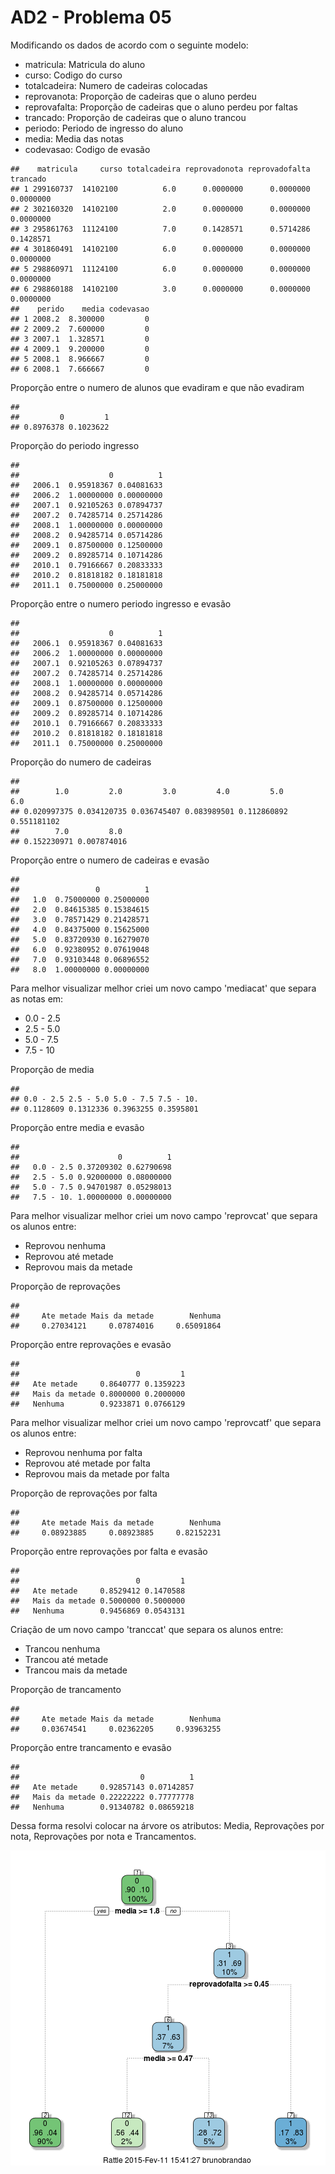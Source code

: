 AD2 - Problema 05
========================================================
Modificando os dados de acordo com o seguinte modelo:
* matricula: Matricula do aluno
* curso: Codigo do curso
* totalcadeira: Numero de cadeiras colocadas
* reprovanota: Proporção de cadeiras que o aluno perdeu
* reprovafalta: Proporção de cadeiras que o aluno perdeu por faltas
* trancado: Proporção de cadeiras que o aluno trancou
* periodo: Periodo de ingresso do aluno
* media: Media das notas
* codevasao: Codigo de evasão



```
##    matricula     curso totalcadeira reprovadonota reprovadofalta  trancado
## 1 299160737  14102100          6.0      0.0000000      0.0000000 0.0000000
## 2 302160320  14102100          2.0      0.0000000      0.0000000 0.0000000
## 3 295861763  11124100          7.0      0.1428571      0.5714286 0.1428571
## 4 301860491  14102100          6.0      0.0000000      0.0000000 0.0000000
## 5 298860971  11124100          6.0      0.0000000      0.0000000 0.0000000
## 6 298860188  14102100          3.0      0.0000000      0.0000000 0.0000000
##    perido    media codevasao
## 1 2008.2  8.300000         0
## 2 2009.2  7.600000         0
## 3 2007.1  1.328571         0
## 4 2009.1  9.200000         0
## 5 2008.1  8.966667         0
## 6 2008.1  7.666667         0
```

Proporção entre o numero de alunos que evadiram e que não evadiram

```
## 
##         0         1 
## 0.8976378 0.1023622
```

Proporção do periodo ingresso

```
##          
##                    0          1
##   2006.1  0.95918367 0.04081633
##   2006.2  1.00000000 0.00000000
##   2007.1  0.92105263 0.07894737
##   2007.2  0.74285714 0.25714286
##   2008.1  1.00000000 0.00000000
##   2008.2  0.94285714 0.05714286
##   2009.1  0.87500000 0.12500000
##   2009.2  0.89285714 0.10714286
##   2010.1  0.79166667 0.20833333
##   2010.2  0.81818182 0.18181818
##   2011.1  0.75000000 0.25000000
```

Proporção entre o numero periodo ingresso e evasão

```
##          
##                    0          1
##   2006.1  0.95918367 0.04081633
##   2006.2  1.00000000 0.00000000
##   2007.1  0.92105263 0.07894737
##   2007.2  0.74285714 0.25714286
##   2008.1  1.00000000 0.00000000
##   2008.2  0.94285714 0.05714286
##   2009.1  0.87500000 0.12500000
##   2009.2  0.89285714 0.10714286
##   2010.1  0.79166667 0.20833333
##   2010.2  0.81818182 0.18181818
##   2011.1  0.75000000 0.25000000
```

Proporção do numero de cadeiras

```
## 
##        1.0         2.0         3.0         4.0         5.0         6.0  
## 0.020997375 0.034120735 0.036745407 0.083989501 0.112860892 0.551181102 
##        7.0         8.0  
## 0.152230971 0.007874016
```

Proporção entre o numero de cadeiras e evasão

```
##       
##                 0          1
##   1.0  0.75000000 0.25000000
##   2.0  0.84615385 0.15384615
##   3.0  0.78571429 0.21428571
##   4.0  0.84375000 0.15625000
##   5.0  0.83720930 0.16279070
##   6.0  0.92380952 0.07619048
##   7.0  0.93103448 0.06896552
##   8.0  1.00000000 0.00000000
```

Para melhor visualizar melhor criei um novo campo 'mediacat' que separa as notas em:
* 0.0 - 2.5
* 2.5 - 5.0
* 5.0 - 7.5
* 7.5 - 10


Proporção de media

```
## 
## 0.0 - 2.5 2.5 - 5.0 5.0 - 7.5 7.5 - 10. 
## 0.1128609 0.1312336 0.3963255 0.3595801
```
Proporção entre media e evasão

```
##            
##                      0          1
##   0.0 - 2.5 0.37209302 0.62790698
##   2.5 - 5.0 0.92000000 0.08000000
##   5.0 - 7.5 0.94701987 0.05298013
##   7.5 - 10. 1.00000000 0.00000000
```

Para melhor visualizar melhor criei um novo campo 'reprovcat' que separa os alunos entre:
* Reprovou nenhuma
* Reprovou até metade
* Reprovou mais da metade


Proporção de reprovações

```
## 
##     Ate metade Mais da metade        Nenhuma 
##     0.27034121     0.07874016     0.65091864
```
Proporção entre reprovações e evasão

```
##                 
##                          0         1
##   Ate metade     0.8640777 0.1359223
##   Mais da metade 0.8000000 0.2000000
##   Nenhuma        0.9233871 0.0766129
```

Para melhor visualizar melhor criei um novo campo 'reprovcatf' que separa os alunos entre:
* Reprovou nenhuma por falta
* Reprovou até metade por falta
* Reprovou mais da metade por falta


Proporção de reprovações por falta

```
## 
##     Ate metade Mais da metade        Nenhuma 
##     0.08923885     0.08923885     0.82152231
```
Proporção entre reprovações por falta e evasão

```
##                 
##                          0         1
##   Ate metade     0.8529412 0.1470588
##   Mais da metade 0.5000000 0.5000000
##   Nenhuma        0.9456869 0.0543131
```

Criação de um novo campo 'tranccat' que separa os alunos entre:
* Trancou nenhuma
* Trancou até metade
* Trancou mais da metade


Proporção de trancamento

```
## 
##     Ate metade Mais da metade        Nenhuma 
##     0.03674541     0.02362205     0.93963255
```
Proporção entre trancamento e evasão

```
##                 
##                           0          1
##   Ate metade     0.92857143 0.07142857
##   Mais da metade 0.22222222 0.77777778
##   Nenhuma        0.91340782 0.08659218
```

Dessa forma resolvi colocar na árvore os atributos: Media, Reprovações por nota, Reprovações por nota e Trancamentos.

![plot of chunk unnamed-chunk-20](figure/unnamed-chunk-20-1.png) 


